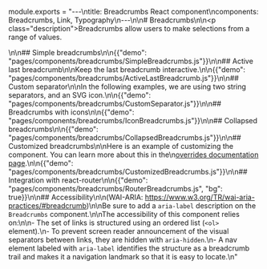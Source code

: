 module.exports = "---\ntitle: Breadcrumbs React component\ncomponents: Breadcrumbs, Link, Typography\n---\n\n# Breadcrumbs\n\n<p class=\"description\">Breadcrumbs allow users to make selections from a range of values.</p>\n\n## Simple breadcrumbs\n\n{{\"demo\": \"pages/components/breadcrumbs/SimpleBreadcrumbs.js\"}}\n\n## Active last breadcrumb\n\nKeep the last breadcrumb interactive.\n\n{{\"demo\": \"pages/components/breadcrumbs/ActiveLastBreadcrumb.js\"}}\n\n## Custom separator\n\nIn the following examples, we are using two string separators, and an SVG icon.\n\n{{\"demo\": \"pages/components/breadcrumbs/CustomSeparator.js\"}}\n\n## Breadcrumbs with icons\n\n{{\"demo\": \"pages/components/breadcrumbs/IconBreadcrumbs.js\"}}\n\n## Collapsed breadcrumbs\n\n{{\"demo\": \"pages/components/breadcrumbs/CollapsedBreadcrumbs.js\"}}\n\n## Customized breadcrumbs\n\nHere is an example of customizing the component. You can learn more about this in the\n[overrides documentation page](/customization/components/).\n\n{{\"demo\": \"pages/components/breadcrumbs/CustomizedBreadcrumbs.js\"}}\n\n## Integration with react-router\n\n{{\"demo\": \"pages/components/breadcrumbs/RouterBreadcrumbs.js\", \"bg\": true}}\n\n## Accessibility\n\n(WAI-ARIA: https://www.w3.org/TR/wai-aria-practices/#breadcrumb)\n\nBe sure to add a `aria-label` description on the `Breadcrumbs` component.\n\nThe accessibility of this component relies on:\n\n- The set of links is structured using an ordered list (`<ol>` element).\n- To prevent screen reader announcement of the visual separators between links, they are hidden with `aria-hidden`.\n- A nav element labeled with `aria-label` identifies the structure as a breadcrumb trail and makes it a navigation landmark so that it is easy to locate.\n"